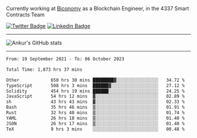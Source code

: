 Currently working at [Biconomy](https://biconomy.io/) as a Blockchain Engineer, in the 4337 Smart Contracts Team

 [![Twitter Badge](https://img.shields.io/badge/-@ankurdubey521-1ca0f1?style=flat-square&labelColor=1ca0f1&logo=twitter&logoColor=white&link=https://twitter.com/ankurdubey521)](https://twitter.com/ankurdubey521) [![Linkedin Badge](https://img.shields.io/badge/-ankurdubey521-blue?style=flat-square&logo=Linkedin&logoColor=white&link=https://www.linkedin.com/in/ankurdubey521/)](https://www.linkedin.com/in/ankurdubey521/)

<hr/>

![Ankur's GitHub stats](https://github-readme-stats.vercel.app/api?username=ankurdubey521&count_private=true&theme=radical)

<hr/>

<!--START_SECTION:waka-->

```txt
From: 19 September 2021 - To: 06 October 2023

Total Time: 1,873 hrs 37 mins

Other            650 hrs 30 mins ████████▓░░░░░░░░░░░░░░░░   34.72 %
TypeScript       508 hrs 3 mins  ██████▓░░░░░░░░░░░░░░░░░░   27.12 %
Solidity         454 hrs 19 mins ██████░░░░░░░░░░░░░░░░░░░   24.25 %
JavaScript       54 hrs 12 mins  ▓░░░░░░░░░░░░░░░░░░░░░░░░   02.89 %
sh               43 hrs 43 mins  ▓░░░░░░░░░░░░░░░░░░░░░░░░   02.33 %
Bash             35 hrs 46 mins  ▒░░░░░░░░░░░░░░░░░░░░░░░░   01.91 %
Rust             32 hrs 40 mins  ▒░░░░░░░░░░░░░░░░░░░░░░░░   01.74 %
YAML             26 hrs 18 mins  ▒░░░░░░░░░░░░░░░░░░░░░░░░   01.40 %
JSON             26 hrs 17 mins  ▒░░░░░░░░░░░░░░░░░░░░░░░░   01.40 %
TeX              9 hrs 3 mins    ░░░░░░░░░░░░░░░░░░░░░░░░░   00.48 %
```

<!--END_SECTION:waka-->

